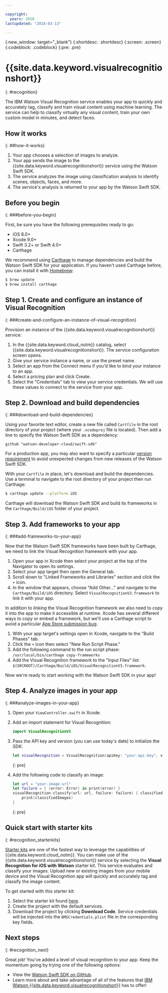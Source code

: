 ```yaml
---

copyright:
  years: 2018
lastupdated: "2018-03-13"

---
```

{:new_window: target="_blank"}
{:shortdesc: .shortdesc}
{:screen: .screen}
{:codeblock: .codeblock}
{:pre: .pre}

# {{site.data.keyword.visualrecognitionshort}}
{: #recognition}

The IBM Watson Visual Recognition service enables your app to quickly and accurately tag, classify and train visual content using machine learning. The service can help to classify virtually any visual content, train your own custom model in minutes, and detect faces.

## How it works
{: ##how-it-works}

1. Your app chooses a selection of images to analyze.
1. Your app sends the image to the {{site.data.keyword.visualrecognitionshort}} service using the Watson Swift SDK.
1. The service analyzes the image using classification analysis to identify scenes, objects, faces, and more.
1. The service's analysis is returned to your app by the Watson Swift SDK.

## Before you begin
{: ###before-you-begin}

First, be sure you have the following prerequisites ready to go:
<ul>
  <li>iOS 8.0+</li>
  <li>Xcode 9.0+</li>
  <li>Swift 3.2+ or Swift 4.0+</li>
  <li>Carthage</li>
</ul>

We recommend using [Carthage](https://github.com/Carthage/Carthage) to manage dependencies and build the Watson Swift SDK for your application. If you haven't used Carthage before, you can install it with [Homebrew](http://brew.sh/):

```bash
$ brew update
$ brew install carthage
```

## Step 1. Create and configure an instance of Visual Recognition
{: ###create-and-configure-an-instance-of-visual-recognition}

Provision an instance of the {{site.data.keyword.visualrecognitionshort}} service:

1. In the {{site.data.keyword.cloud_notm}} catalog, select {{site.data.keyword.visualrecognitionshort}}. The service configuration screen opens.
1. Give your service instance a name, or use the preset name.
1. Select an app from the Connect menu if you'd like to bind your instance to an app.
1. Select a pricing plan and click Create.
1. Select the "Credentials" tab to view your service credentials. We will use these values to connect to the service from your app.

## Step 2. Download and build dependencies
{: ###download-and-build-dependencies}

Using your favorite text editor, create a new file called `Cartfile` in the root directory of your project (where your `.xcodeproj` file is located). Then add a line to specify the Watson Swift SDK as a dependency:

```
github "watson-developer-cloud/swift-sdk"
```

For a production app, you may also want to specify a particular [version requirement](https://github.com/Carthage/Carthage/blob/master/Documentation/Artifacts.md#version-requirement) to avoid unexpected changes from new releases of the Watson Swift SDK.

With your `Cartfile` in place, let's download and build the dependencies. Use a terminal to navigate to the root directory of your project then run Carthage:

```bash
$ carthage update --platform iOS
```

Carthage will download the Watson Swift SDK and build its frameworks in the `Carthage/Build/iOS` folder of your project.

## Step 3. Add frameworks to your app
{: ###add-frameworks-to-your-app}

Now that the Watson Swift SDK frameworks have been built by Carthage, we need to link the Visual Recognition framework with your app.

1. Open your app in Xcode then select your project at the top of the Navigator to open its settings.
1. Select your app target then open the General tab.
1. Scroll down to "Linked Frameworks and Libraries" section and click the `+` icon.
1. In the window that appears, choose "Add Other..." and navigate to the `Carthage/Build/iOS` directory. Select `VisualRecognitionV3.framework` to link it with your app.

In addition to _linking_ the Visual Recognition framework we also need to _copy_ it into the app to make it accessible at runtime. Xcode has several different ways to copy or embed a framework, but we'll use a Carthage script to avoid a particular [App Store submission bug](http://www.openradar.me/radar?id=6409498411401216).

1. With your app target's settings open in Xcode, navigate to the "Build Phases" tab.
1. Click the `+` icon then select "New Run Script Phase."
1. Add the following command to the run script phase: `/usr/local/bin/carthage copy-frameworks`
1. Add the Visual Recognition framework to the "Input Files" list: `$(SRCROOT)/Carthage/Build/iOS/VisualRecognitionV3.framework`.

Now we're ready to start working with the Watson Swift SDK in your app!

## Step 4. Analyze images in your app
{: ###analyze-images-in-your-app}

1. Open your `ViewController.swift` in Xcode.

1. Add an import statement for Visual Recognition:
    ```swift
    import VisualRecognitionV3
    ```

1. Pass the API key and version (you can use today's date) to initialize the SDK:
    ```swift
    let visualRecognition = VisualRecognition(apiKey: "your-api-key", version: "yyyy-mm-dd")
    ```
    {: pre}

1. Add the following code to classify an image:
    ```swift
    let url = "your-image-url"
    let failure = { (error: Error) in print(error) }
    visualRecognition.classify(url: url, failure: failure) { classifiedImages in
        print(classifiedImages)
    }
    ```
    {: pre}

## Quick start with starter kits
{: #recognition_starterkits}

[Starter kits](https://console.bluemix.net/developer/appledevelopment/starter-kits) are one of the fastest way to leverage the capabilities of {{site.data.keyword.cloud_notm}}. You can make use of the {{site.data.keyword.visualrecognitionshort}} service by selecting the **Visual Recognition for iOS with Watson** starter kit.  This service evaluates and classify your images. Upload new or existing images from your mobile device and the Visual Recognition app will quickly and accurately tag and classify the image content.

To get started with this starter kit:

1. Select the starter kit found [here](https://console.bluemix.net/developer/appledevelopment/starter-kits/visual-recognition-for-ios-with-watson).
2. Create the project with the default services.
3. Download the project by clicking **Download Code**. Service credentials will be injected into the `BMSCredentials.plist` file in the corresponding key fields.


## Next steps
{: #recognition_next}

Great job! You've added a level of visual recognition to your app. Keep the momentum going by trying one of the following options:

* View the [Watson Swift SDK on GitHub](https://github.com/watson-developer-cloud/swift-sdk).
* Learn more about and take advantage of all of the features that [IBM Watson {{site.data.keyword.visualrecognitionshort}}](https://www.ibm.com/watson/services/visual-recognition/) has to offer!

